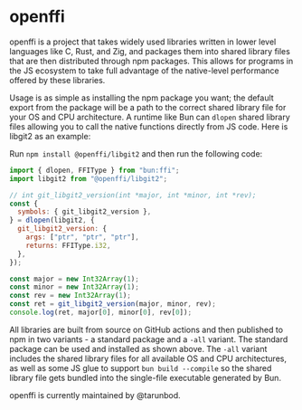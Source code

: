 # openffi

openffi is a project that takes widely used libraries written in lower level languages like C, Rust, and Zig, and packages them into shared library files that are then distributed through npm packages. This allows for programs in the JS ecosystem to take full advantage of the native-level performance offered by these libraries.

Usage is as simple as installing the npm package you want; the default export from the package will be a path to the correct shared library file for your OS and CPU architecture. A runtime like Bun can `dlopen` shared library files allowing you to call the native functions directly from JS code. Here is libgit2 as an example:

Run `npm install @openffi/libgit2` and then run the following code:

```js
import { dlopen, FFIType } from "bun:ffi";
import libgit2 from "@openffi/libgit2";

// int git_libgit2_version(int *major, int *minor, int *rev);
const {
  symbols: { git_libgit2_version },
} = dlopen(libgit2, {
  git_libgit2_version: {
    args: ["ptr", "ptr", "ptr"],
    returns: FFIType.i32,
  },
});

const major = new Int32Array(1);
const minor = new Int32Array(1);
const rev = new Int32Array(1);
const ret = git_libgit2_version(major, minor, rev);
console.log(ret, major[0], minor[0], rev[0]);
```

All libraries are built from source on GitHub actions and then published to npm in two variants - a standard package and a `-all` variant. The standard package can be used and installed as shown above. The `-all` variant includes the shared library files for all available OS and CPU architectures, as well as some JS glue to support `bun build --compile` so the shared library file gets bundled into the single-file executable generated by Bun.

openffi is currently maintained by @tarunbod.
